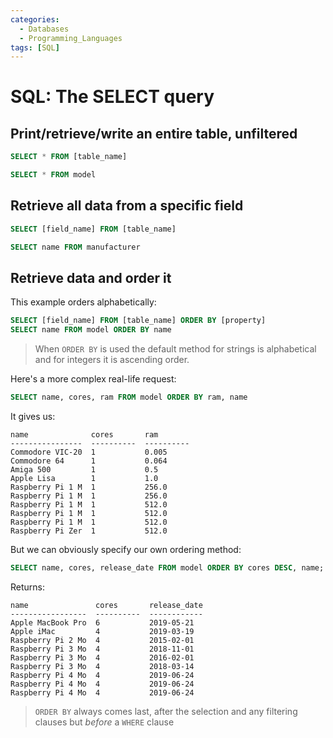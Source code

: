 ```yaml
---
categories:
  - Databases
  - Programming_Languages
tags: [SQL]
---
```


# SQL: The SELECT query

## Print/retrieve/write an entire table, unfiltered

```sql
SELECT * FROM [table_name]

SELECT * FROM model
```

## Retrieve all data from a specific field

```sql
SELECT [field_name] FROM [table_name]

SELECT name FROM manufacturer
```

## Retrieve data and order it

This example orders alphabetically:

```sql
SELECT [field_name] FROM [table_name] ORDER BY [property]
SELECT name FROM model ORDER BY name
```

> When `ORDER BY` is used the default method for strings is alphabetical and for integers it is ascending order.

Here's a more complex real-life request:

```sql
SELECT name, cores, ram FROM model ORDER BY ram, name
```

It gives us:

```
name              cores       ram
----------------  ----------  ----------
Commodore VIC-20  1           0.005
Commodore 64      1           0.064
Amiga 500         1           0.5
Apple Lisa        1           1.0
Raspberry Pi 1 M  1           256.0
Raspberry Pi 1 M  1           256.0
Raspberry Pi 1 M  1           512.0
Raspberry Pi 1 M  1           512.0
Raspberry Pi 1 M  1           512.0
Raspberry Pi Zer  1           512.0
```

But we can obviously specify our own ordering method:

```sql
SELECT name, cores, release_date FROM model ORDER BY cores DESC, name;
```

Returns:

```
name               cores       release_date
-----------------  ----------  ------------
Apple MacBook Pro  6           2019-05-21
Apple iMac         4           2019-03-19
Raspberry Pi 2 Mo  4           2015-02-01
Raspberry Pi 3 Mo  4           2018-11-01
Raspberry Pi 3 Mo  4           2016-02-01
Raspberry Pi 3 Mo  4           2018-03-14
Raspberry Pi 4 Mo  4           2019-06-24
Raspberry Pi 4 Mo  4           2019-06-24
Raspberry Pi 4 Mo  4           2019-06-24
```

> `ORDER BY` always comes last, after the selection and any filtering clauses but _before_ a `WHERE` clause
